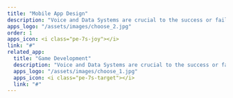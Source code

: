 ```yaml
---
title: "Mobile App Design"
description: "Voice and Data Systems are crucial to the success or failure of most businesses. Many companies provide"
apps_logo: "/assets/images/choose_2.jpg"
order: 1
apps_icon: <i class="pe-7s-joy"></i>
link: "#"
related_app:
  title: "Game Development"
  description: "Voice and Data Systems are crucial to the success or failure of most businesses. Many companies provide"
  apps_logo: "/assets/images/choose_1.jpg"
  apps_icon: <i class="pe-7s-target"></i>
  link: "#"
---
```


